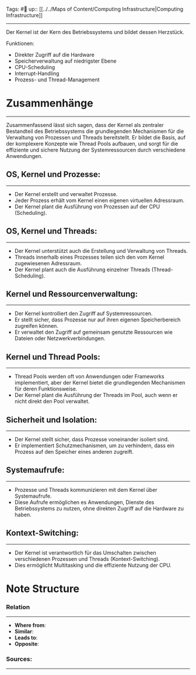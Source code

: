 Tags: #🌿 
up:: [[../../Maps of Content/Computing Infrastructure|Computing Infrastructure]]

---
Der Kernel ist der Kern des Betriebssystems und bildet dessen Herzstück.

Funktionen:

- Direkter Zugriff auf die Hardware
- Speicherverwaltung auf niedrigster Ebene
- CPU-Scheduling
- Interrupt-Handling
- Prozess- und Thread-Management

# Zusammenhänge
---
Zusammenfassend lässt sich sagen, dass der Kernel als zentraler Bestandteil des Betriebssystems die grundlegenden Mechanismen für die Verwaltung von Prozessen und Threads bereitstellt. Er bildet die Basis, auf der komplexere Konzepte wie Thread Pools aufbauen, und sorgt für die effiziente und sichere Nutzung der Systemressourcen durch verschiedene Anwendungen.
## OS, Kernel und Prozesse:
---
- Der Kernel erstellt und verwaltet Prozesse.
- Jeder Prozess erhält vom Kernel einen eigenen virtuellen Adressraum.
- Der Kernel plant die Ausführung von Prozessen auf der CPU (Scheduling).

## OS, Kernel und Threads:
---
- Der Kernel unterstützt auch die Erstellung und Verwaltung von Threads.
- Threads innerhalb eines Prozesses teilen sich den vom Kernel zugewiesenen Adressraum.
- Der Kernel plant auch die Ausführung einzelner Threads (Thread-Scheduling).

## Kernel und Ressourcenverwaltung:
---
- Der Kernel kontrolliert den Zugriff auf Systemressourcen.
- Er stellt sicher, dass Prozesse nur auf ihren eigenen Speicherbereich zugreifen können.
- Er verwaltet den Zugriff auf gemeinsam genutzte Ressourcen wie Dateien oder Netzwerkverbindungen.

## Kernel und Thread Pools:
---
- Thread Pools werden oft von Anwendungen oder Frameworks implementiert, aber der Kernel bietet die grundlegenden Mechanismen für deren Funktionsweise.
- Der Kernel plant die Ausführung der Threads im Pool, auch wenn er nicht direkt den Pool verwaltet.

## Sicherheit und Isolation:
---
- Der Kernel stellt sicher, dass Prozesse voneinander isoliert sind.
- Er implementiert Schutzmechanismen, um zu verhindern, dass ein Prozess auf den Speicher eines anderen zugreift.

##  Systemaufrufe:
---
- Prozesse und Threads kommunizieren mit dem Kernel über Systemaufrufe.
- Diese Aufrufe ermöglichen es Anwendungen, Dienste des Betriebssystems zu nutzen, ohne direkten Zugriff auf die Hardware zu haben.

## Kontext-Switching:
---
- Der Kernel ist verantwortlich für das Umschalten zwischen verschiedenen Prozessen und Threads (Kontext-Switching).
- Dies ermöglicht Multitasking und die effiziente Nutzung der CPU.


# Note Structure
### Relation
---
- **Where from**:  
- **Similar**: 
- **Leads to**: 
- **Opposite**: 

### Sources:
---
